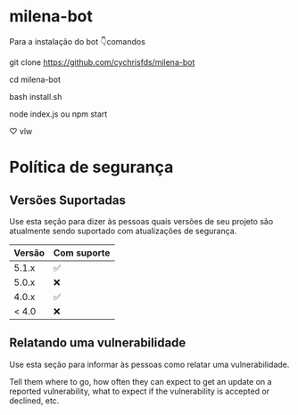 # milena-bot
Para a instalação do bot 
👇comandos

git clone https://github.com/cychrisfds/milena-bot

cd milena-bot 

bash install.sh 

node index.js ou npm start 

♡ vlw





# Política de segurança

## Versões Suportadas

Use esta seção para dizer às pessoas quais versões de seu projeto são
atualmente sendo suportado com atualizações de segurança.

| Versão  | Com suporte        |
| ------- | ------------------ |
| 5.1.x   | :white_check_mark: |
| 5.0.x   | :x:                |
| 4.0.x   | :white_check_mark: |
| < 4.0   | :x:                |

## Relatando uma vulnerabilidade

Use esta seção para informar às pessoas como relatar uma vulnerabilidade.

Tell them where to go, how often they can expect to get an update on a
reported vulnerability, what to expect if the vulnerability is accepted or
declined, etc.
